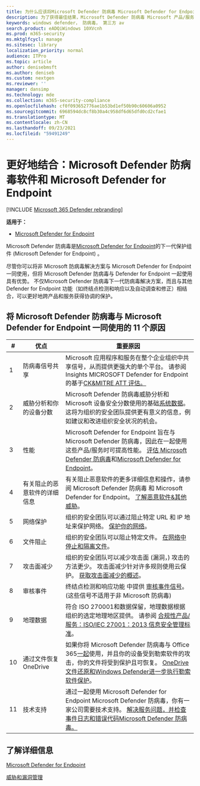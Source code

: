 ```yaml
---
title: 为什么应该将Microsoft Defender 防病毒 Microsoft Defender for Endpoint 一起使用
description: 为了获得最佳结果，Microsoft Defender 防病毒 Microsoft 产品/服务一起使用。
keywords: windows defender， 防病毒， 第三方 av
search.product: eADQiWindows 10XVcnh
ms.prod: m365-security
ms.mktglfcycl: manage
ms.sitesec: library
localization_priority: normal
audience: ITPro
ms.topic: article
author: denisebmsft
ms.author: deniseb
ms.custom: nextgen
ms.reviewer: ''
manager: dansimp
ms.technology: mde
ms.collection: m365-security-compliance
ms.openlocfilehash: cf0f093652776ae1b53bd1ef50b90c60606a0952
ms.sourcegitcommit: 6968594dc8cf8b30a4c958df6d65dfd0cd2cfae1
ms.translationtype: MT
ms.contentlocale: zh-CN
ms.lasthandoff: 09/23/2021
ms.locfileid: "59491249"
---
```

# <a name="better-together-microsoft-defender-antivirus-and-microsoft-defender-for-endpoint"></a>更好地结合：Microsoft Defender 防病毒软件和 Microsoft Defender for Endpoint

[!INCLUDE [Microsoft 365 Defender rebranding](../../includes/microsoft-defender.md)]


**适用于：**

- [Microsoft Defender for Endpoint](/microsoft-365/security/defender-endpoint)

Microsoft Defender 防病毒是[Microsoft Defender for Endpoint](/microsoft-365/security/defender-endpoint/microsoft-defender-endpoint)的下一代保护组件 (Microsoft Defender for Endpoint) 。 

尽管你可以将非 Microsoft 防病毒解决方案与 Microsoft Defender for Endpoint 一同使用，但将 Microsoft Defender 防病毒与 Defender for Endpoint 一起使用具有优势。 不仅Microsoft Defender 防病毒下一代防病毒解决方案，而且与其他 Defender for Endpoint 功能（如终结点检测和响应以及自动调查和修正[](/microsoft-365/security/defender-endpoint/overview-endpoint-detection-response)）相结合，可以更好地[](/microsoft-365/security/defender-endpoint/automated-investigations)跨产品和服务获得协调的保护。 

## <a name="11-reasons-to-use-microsoft-defender-antivirus-together-with-microsoft-defender-for-endpoint"></a>将 Microsoft Defender 防病毒与 Microsoft Defender for Endpoint 一同使用的 11 个原因

|# |优点  |重要原因 |
|--|--|--|
|1|防病毒信号共享 |Microsoft 应用程序和服务在整个企业组织中共享信号，从而提供更强大的单个平台。 请参阅Insights MICROSOFT Defender for Endpoint 的基于[CK&MITRE ATT 评估。](https://www.microsoft.com/security/blog/2018/12/03/insights-from-the-mitre-attack-based-evaluation-of-windows-defender-atp/) |
|2|威胁分析和你的设备分数 |Microsoft Defender 防病毒威胁分析和 Microsoft 设备安全分数使用[](/microsoft-365/security/defender-endpoint/threat-analytics)的基础[系统数据](/microsoft-365/security/defender-endpoint/tvm-microsoft-secure-score-devices)。 这将为组织的安全团队提供更有意义的信息，例如建议和改进组织安全状况的机会。 |
|3|性能 |Microsoft Defender for Endpoint 旨在与 Microsoft Defender 防病毒，因此在一起使用这些产品/服务时可提高性能。 [评估 Microsoft Defender 防病毒](evaluate-microsoft-defender-antivirus.md)和[Microsoft Defender for Endpoint](/microsoft-365/security/defender-endpoint/evaluate-mde)。|
|4 |有关阻止的恶意软件的详细信息 |有关阻止恶意软件的更多详细信息和操作，请参阅 Microsoft Defender 防病毒 和 Microsoft Defender for Endpoint。 [了解恶意软件&其他威胁](/windows/security/threat-protection/intelligence/understanding-malware)。|
|5|网络保护 |组织的安全团队可以通过阻止特定 URL 和 IP 地址来保护网络。 [保护你的网络](/microsoft-365/security/defender-endpoint/network-protection)。|
|6 |文件阻止 |组织的安全团队可以阻止特定文件。 [在网络中停止和隔离文件](/microsoft-365/security/defender-endpoint/respond-file-alerts#stop-and-quarantine-files-in-your-network)。|
|7 |攻击面减少 |组织的安全团队可以减少攻击面 (漏洞，) 攻击的方法更少。 攻击面减少针对许多规则使用云保护。 [获取攻击面减少的概述](/microsoft-365/security/defender-endpoint/overview-attack-surface-reduction)。|
|8 |审核事件 |终结点检测和响应功能 中提供 [审核事件信号](/microsoft-365/security/defender-endpoint/overview-endpoint-detection-response)。  (这些信号不适用于非 Microsoft 防病毒)  |
|9 |地理数据 |符合 ISO 270001和数据保留，地理数据根据组织的选定地理地区提供。 请参阅 [合规性产品/服务：ISO/IEC 27001：2013 信息安全管理标准](/microsoft-365/compliance/offering-iso-27001)。 |
|10 |通过文件恢复OneDrive |如果你将 Microsoft Defender 防病毒与 Office 365[一起](/Office365/Enterprise)使用，并且你的设备受到勒索软件的攻击，你的文件将受到保护且可恢复。 [OneDrive文件还原和Windows Defender进一步执行勒索软件保护](https://techcommunity.microsoft.com/t5/Microsoft-OneDrive-Blog/OneDrive-Files-Restore-and-Windows-Defender-takes-ransomware/ba-p/188001)。|
|11|技术支持 |通过一起使用 Microsoft Defender for Endpoint Microsoft Defender 防病毒，你有一家公司需要技术支持。 [解决服务问题](/microsoft-365/security/defender-endpoint/troubleshoot-mde)[，并检查事件日志和错误代码Microsoft Defender 防病毒。](troubleshoot-microsoft-defender-antivirus.md) |


## <a name="learn-more"></a>了解详细信息

[ Microsoft Defender for Endpoint ](/microsoft-365/security/defender-endpoint/microsoft-defender-endpoint)

[威胁和漏洞管理](/microsoft-365/security/defender-endpoint/next-gen-threat-and-vuln-mgt)
